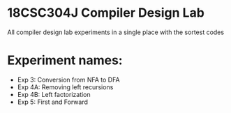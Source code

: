 # 18CSC304J Compiler Design Lab
All compiler design lab experiments in a single place with the sortest codes

# Experiment names:
- Exp 3: Conversion from NFA to DFA
- Exp 4A: Removing left recursions
- Exp 4B: Left factorization
- Exp 5: First and Forward
